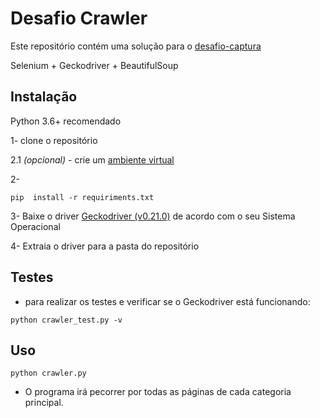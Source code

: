 # Desafio Crawler

Este repositório contém uma solução para o [desafio-captura](https://bitbucket.org/sievetech/desafio-captura)

Selenium + Geckodriver + BeautifulSoup
## Instalação
Python 3.6+ recomendado

1- clone o repositório

2.1 *(opcional)* - crie um [ambiente virtual](https://docs.python.org/3/library/venv.html)

2-
 ```
pip  install -r requiriments.txt
```

3- Baixe o driver [Geckodriver (v0.21.0)](https://github.com/mozilla/geckodriver/releases) de acordo com o seu Sistema Operacional

4- Extraia o driver para a pasta do repositório

## Testes

* para realizar os testes e verificar se o Geckodriver está funcionando:

```
python crawler_test.py -v
```
## Uso
```
python crawler.py
```
* O programa irá pecorrer por todas as páginas de cada categoria principal.
